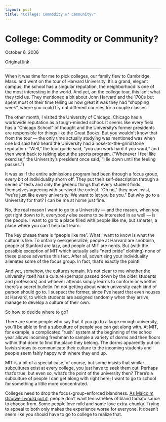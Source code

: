 ```yaml
---
layout: post
title: "College: Commodity or Community?"
---
```

College: Commodity or Community?
================================

October 6, 2006

[Original link](http://www.aaronsw.com/weblog/collegecommunity)

* * * * *

When it was time for me to pick colleges, our family flew to Cambridge,
Mass. and went on the tour of Harvard University. It’s a grand, elegant
campus, the school has a singular reputation, the neighborhood is one of
the most interesting in the world. And yet, on the college tour, this
isn’t what they told us. They mentioned a bit about John Harvard and the
1700s but spent most of their time telling us how great it was they had
“shopping week”, where you could try out different courses for a couple
classes.

The other month, I visited the University of Chicago. Chicago has a
worldwide reputation as a tough-minded school. It seems like every field
has a “Chicago School” of thought and the University’s former presidents
are responsible for things like the Great Books. But you wouldn’t know
that from the tour — the only time actually studying was mentioned was
when one kid said he’d heard the University had a nose-to-the-grindstone
reputation. “Well,” the tour guide said, “you can work hard if you
want,” and then went back to talking about the sports program.
(“Whenever I feel like exercise,” the University’s president once said,
“I lie down until the feeling passes.”)

It was as if the entire admissions program had been through a focus
group, every bit of individuality shorn off. They put their
self-description through a series of tests and only the generic things
that every student finds themselves agreeing with survived the ordeal.
“Oh no,” they now insist, “we’re just like every university. We want to
let you be you.” But why go to a University for that? I can be me at
home just fine.

No, the real reason I want to go to a University — and the reason, when
you get right down to it, everybody else seems to be interested in as
well — is the people. I want to go to a place filled with people like
me, but smarter; a place where you can’t help but learn.

The key phrase there is “people like me”. What I want to know is what
the culture is like. To unfairly overgeneralize, people at Harvard are
snobbish, people at Stanford are lazy, and people at MIT are nerds. But
(with the possible exception of MIT which actually sells “nerd pride”
clothing) none of these places advertise this fact. After all,
advertising your individuality alienates some of the focus group. In
fact, that’s exactly the point!

And yet, somehow, the cultures remain. It’s not clear to me whether the
university itself has a culture (perhaps passed down by the older
students and professors) and whoever attends simply learns to conform or
whether there’s a secret bulletin I’m not getting about which university
each kind of person should go to. I suspect the former, since I’ve heard
that even houses at Harvard, to which students are assigned randomly
when they arrive, manage to develop a culture of their own.

So how to decide where to go?

There are some people who say that if you go to a large enough
university, you’ll be able to find a subculture of people you can get
along with. At MIT, for example, a complicated “rush” system at the
beginning of the school year allows incoming freshman to sample a
variety of dorms and then floors within that dorm to find the place they
belong. The dorms apparently put on lavish shows to communicate their
culture to the incoming students and people seem fairly happy with where
they end up.

MIT is a bit of a special case, of course, but some insists that similar
subcultures exist at every college, you just have to seek them out.
Perhaps that’s true, but even so, what’s the point of the university
then? There’s a subculture of people I can get along with right here; I
want to go to school for something a little more concentrated.

Colleges need to drop the focus-group-enforced blandness. [As Malcolm
Gladwell would put
it](http://www.ted.com/tedtalks/tedtalksplayer.cfm?key=m_gladwell&flashEnabled=1),
people don’t want ten varieties of bland tomato sauce to choose from.
Some people love mild and some love extra-chunky. Trying to appeal to
both only makes the experience worse for everyone. It doesn’t seem like
you should have to go to college to realize that.
